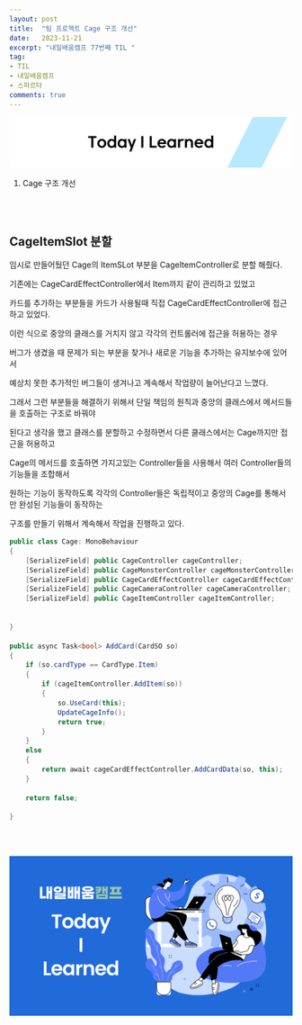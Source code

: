 ```yaml
---
layout: post
title:  "팀 프로젝트 Cage 구조 개선"
date:   2023-11-21
excerpt: "내일배움캠프 77번째 TIL "
tag:
- TIL
- 내일배움캠프
- 스파르타
comments: true
---
```


![nbcbanner](/assets/img/TILbanner.png)

1. Cage 구조 개선


<br/>
<br/>


##  CageItemSlot 분할

임시로 만들어뒀던 Cage의 ItemSLot 부분을 CageItemController로 분할 해줬다.

기존에는 CageCardEffectController에서 Item까지 같이 관리하고 있었고

카드를 추가하는 부분들을 카드가 사용될때 직접 CageCardEffectController에 접근하고 있었다.


이런 식으로 중앙의 클래스를 거치지 않고 각각의 컨트롤러에 접근을 허용하는 경우

버그가 생겼을 때 문제가 되는 부분을 찾거나 새로운 기능을 추가하는 유지보수에 있어서

예상치 못한 추가적인 버그들이 생겨나고 계속해서 작업량이 늘어난다고 느꼈다.


그래서 그런 부분들을 해결하기 위해서 단일 책임의 원칙과 중앙의 클래스에서 메서드들을 호출하는 구조로 바꿔야 

된다고 생각을 했고 클래스를 분할하고 수정하면서 다른 클래스에서는 Cage까지만 접근을 허용하고


Cage의 메서드를 호출하면 가지고있는 Controller들을 사용해서 여러 Controller들의 기능들을 조합해서

원하는 기능이 동작하도록 각각의 Controller들은 독립적이고 중앙의 Cage를 통해서만 완성된 기능들이 동작하는 

구조를 만들기 위해서 계속해서 작업을 진행하고 있다.

```cs
public class Cage: MonoBehaviour
{
    [SerializeField] public CageController cageController;
    [SerializeField] public CageMonsterController cageMonsterController;
    [SerializeField] public CageCardEffectController cageCardEffectController;
    [SerializeField] public CageCameraController cageCameraController;
    [SerializeField] public CageItemController cageItemController;


}

public async Task<bool> AddCard(CardSO so)
{
    if (so.cardType == CardType.Item)
    {
        if (cageItemController.AddItem(so)) 
        {
            so.UseCard(this);
            UpdateCageInfo();
            return true;
        }
    }
    else
    {
        return await cageCardEffectController.AddCardData(so, this);
    }

    return false;

}
```



<br/>
<br/>

![nbcthumbnail](/assets/img/thumbnail-image.png)